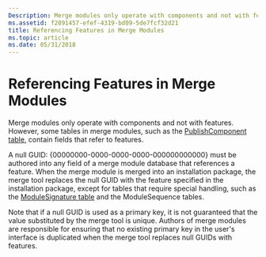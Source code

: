 ```yaml
---
Description: Merge modules only operate with components and not with features. However, some tables in merge modules, such as the PublishComponent table, contain fields that refer to features.
ms.assetid: f2891457-efef-4319-bd09-5de7fcf32d21
title: Referencing Features in Merge Modules
ms.topic: article
ms.date: 05/31/2018
---
```


# Referencing Features in Merge Modules

Merge modules only operate with components and not with features. However, some tables in merge modules, such as the [PublishComponent table](publishcomponent-table.md), contain fields that refer to features.

A null GUID: {00000000-0000-0000-0000-000000000000} must be authored into any field of a merge module database that references a feature. When the merge module is merged into an installation package, the merge tool replaces the null GUID with the feature specified in the installation package, except for tables that require special handling, such as the [ModuleSignature table](modulesignature-table.md) and the ModuleSequence tables.

Note that if a null GUID is used as a primary key, it is not guaranteed that the value substituted by the merge tool is unique. Authors of merge modules are responsible for ensuring that no existing primary key in the user's interface is duplicated when the merge tool replaces null GUIDs with features.

 

 



